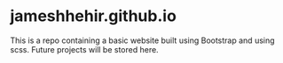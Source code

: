 # jameshhehir.github.io
This is a repo containing a basic website built using Bootstrap and using scss. Future projects will be stored here. 
